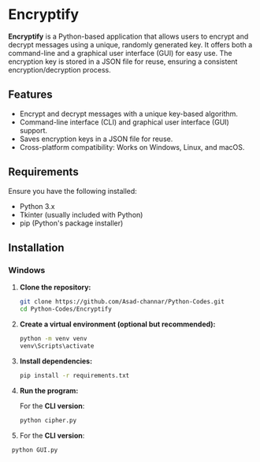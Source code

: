# Encryptify

**Encryptify** is a Python-based application that allows users to encrypt and decrypt messages using a unique, randomly generated key. It offers both a command-line and a graphical user interface (GUI) for easy use. The encryption key is stored in a JSON file for reuse, ensuring a consistent encryption/decryption process.

## Features

- Encrypt and decrypt messages with a unique key-based algorithm.
- Command-line interface (CLI) and graphical user interface (GUI) support.
- Saves encryption keys in a JSON file for reuse.
- Cross-platform compatibility: Works on Windows, Linux, and macOS.

## Requirements

Ensure you have the following installed:

- Python 3.x
- Tkinter (usually included with Python)
- pip (Python's package installer)

## Installation

### Windows

1. **Clone the repository:**

    ```bash
    git clone https://github.com/Asad-channar/Python-Codes.git
    cd Python-Codes/Encryptify
    ```

2. **Create a virtual environment (optional but recommended):**

    ```bash
    python -m venv venv
    venv\Scripts\activate
    ```

3. **Install dependencies:**

    ```bash
    pip install -r requirements.txt
    ```

4. **Run the program:**

   For the **CLI version**:

   ```bash
   python cipher.py
5.  For the **CLI version**:
   ```bash
    python GUI.py

